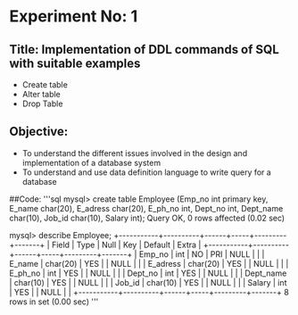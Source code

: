 # Experiment No: 1

## Title: Implementation of DDL commands of SQL with suitable examples

- Create table
- Alter table
- Drop Table

## Objective:
- To understand the different issues involved in the design and implementation of a database system
- To understand and use data definition language to write query for a database

##Code:
'''sql
mysql> create table Employee (Emp_no int primary key, E_name char(20), E_adress char(20), E_ph_no int, Dept_no int, Dept_name char(10), Job_id char(10), Salary int);
Query OK, 0 rows affected (0.02 sec)

mysql> describe Employee;
+-----------+----------+------+-----+---------+-------+
| Field     | Type     | Null | Key | Default | Extra |
+-----------+----------+------+-----+---------+-------+
| Emp_no    | int      | NO   | PRI | NULL    |       |
| E_name    | char(20) | YES  |     | NULL    |       |
| E_adress  | char(20) | YES  |     | NULL    |       |
| E_ph_no   | int      | YES  |     | NULL    |       |
| Dept_no   | int      | YES  |     | NULL    |       |
| Dept_name | char(10) | YES  |     | NULL    |       |
| Job_id    | char(10) | YES  |     | NULL    |       |
| Salary    | int      | YES  |     | NULL    |       |
+-----------+----------+------+-----+---------+-------+
8 rows in set (0.00 sec)
'''
